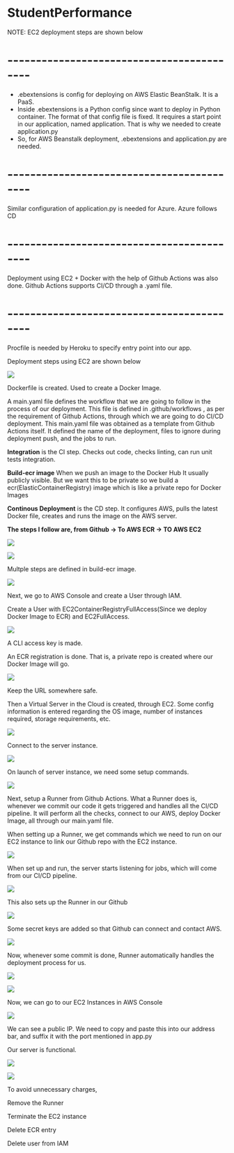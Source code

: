 # StudentPerformance
NOTE: EC2 deployment steps are shown below
# ------------------------------------------
- .ebextensions is config for deploying on AWS Elastic BeanStalk. It is a PaaS.
- Inside .ebextensions is a Python config since want to deploy in Python container. The format of that config file is fixed. It requires a start point in our application, named application. That is why we needed to create application.py
- So, for AWS Beanstalk deployment, .ebextensions and application.py are needed.
# ------------------------------------------
Similar configuration of application.py is needed for Azure. Azure follows CD
# ------------------------------------------
Deployment using EC2 + Docker with the help of Github Actions was also done. Github Actions supports CI/CD through a .yaml file.
# ------------------------------------------
Procfile is needed by Heroku to specify entry point into our app.

Deployment steps using EC2 are shown below

![](images/1.png)

Dockerfile is created. Used to create a Docker Image.

A main.yaml file defines the workflow that we are going to follow in the process of our deployment. This file is defined in .github/workflows , as per the requirement of Github Actions, through which we are going to do CI/CD deployment. This main.yaml file was obtained as a template from Github Actions itself. It defined the name of the deployment, files to ignore during deployment push, and the jobs to run.

**Integration** is the CI step. Checks out code, checks linting, can run unit tests integration.

**Build-ecr image** When we push an image to the Docker Hub It usually publicly visible. But we want this to be private so we build a ecr(ElasticContainerRegistry) image which is like a private repo for Docker Images

**Continous Deployment** is the CD step. It configures AWS, pulls the latest Docker file, creates and runs the image on the AWS server.

**The steps I follow are, from Github -\> To AWS ECR -\> TO AWS EC2**

![](images/2.png)

![](images/3.png)

Multple steps are defined in build-ecr image.

![](images/4.png)

Next, we go to AWS Console and create a User through IAM.

Create a User with EC2ContainerRegistryFullAccess(Since we deploy Docker Image to ECR) and EC2FullAccess.

![](images/5.png)

A CLI access key is made.

An ECR registration is done. That is, a private repo is created where our Docker Image will go.

![](images/6.png)

Keep the URL somewhere safe.

Then a Virtual Server in the Cloud is created, through EC2. Some config information is entered regarding the OS image, number of instances required, storage requirements, etc.

![](images/7.png)

Connect to the server instance.

![](images/8.png)

On launch of server instance, we need some setup commands.

![](images/9.png)

Next, setup a Runner from Github Actions. What a Runner does is, whenever we commit our code it gets triggered and handles all the CI/CD pipeline. It will perform all the checks, connect to our AWS, deploy Docker Image, all through our main.yaml file.

When setting up a Runner, we get commands which we need to run on our EC2 instance to link our Github repo with the EC2 instance.

![](images/10.png)

When set up and run, the server starts listening for jobs, which will come from our CI/CD pipeline.

![](images/11.png)

This also sets up the Runner in our Github

![](images/12.png)

Some secret keys are added so that Github can connect and contact AWS.

![](images/13.png)

Now, whenever some commit is done, Runner automatically handles the deployment process for us.

![](images/14.png)

![](images/15.png)

Now, we can go to our EC2 Instances in AWS Console

![](images/16.png)

We can see a public IP. We need to copy and paste this into our address bar, and suffix it with the port mentioned in app.py

Our server is functional.

![](images/17.png)

![](images/18.png)

To avoid unnecessary charges,

Remove the Runner

Terminate the EC2 instance

Delete ECR entry

Delete user from IAM
